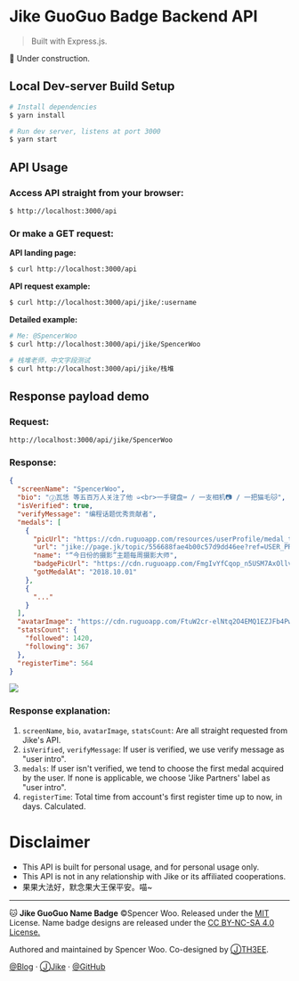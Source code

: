 # Jike GuoGuo Badge Backend API

> Built with Express.js.

🚧 Under construction. 

## Local Dev-server Build Setup

``` bash
# Install dependencies
$ yarn install

# Run dev server, listens at port 3000
$ yarn start
```

## API Usage

### Access API straight from your browser:

```
$ http://localhost:3000/api
```

### Or make a GET request:

**API landing page:**

``` bash
$ curl http://localhost:3000/api
```

**API request example:**

``` bash
$ curl http://localhost:3000/api/jike/:username
```

**Detailed example:**

``` bash
# Me: @SpencerWoo 
$ curl http://localhost:3000/api/jike/SpencerWoo

# 栈堆老师，中文字段测试
$ curl http://localhost:3000/api/jike/栈堆
```

## Response payload demo

### Request:

`http://localhost:3000/api/jike/SpencerWoo`

### Response:

```json
{
  "screenName": "SpencerWoo",
  "bio": "Ⓙ瓦恁 等五百万人关注了他 ➭<br>一手键盘⌨️ / 一支相机📷 / 一把猫毛🐱",
  "isVerified": true,
  "verifyMessage": "编程话题优秀贡献者",
  "medals": [
    {
      "picUrl": "https://cdn.ruguoapp.com/resources/userProfile/medal_topic_talent_2@3x.png",
      "url": "jike://page.jk/topic/556688fae4b00c57d9dd46ee?ref=USER_PROFILE_MEDAL",
      "name": "“今日份的摄影”主题每周摄影大师",
      "badgePicUrl": "https://cdn.ruguoapp.com/FmgIvYfCqop_n5USM7AxOllv_pVe.png?imageMogr2/auto-orient/heic-exif/1/format/jpeg/thumbnail/120x120%3E/quality/30",
      "gotMedalAt": "2018.10.01"
    },
    {
      "..."
    }
  ],
  "avatarImage": "https://cdn.ruguoapp.com/FtuW2cr-elNtq2O4EMQ1EZJFb4Pw.jpg?imageView2/0/w/300/h/300/q/100!",
  "statsCount": {
    "followed": 1420,
    "following": 367
  },
  "registerTime": 564
}
```

![](https://i.loli.net/2018/11/24/5bf95c6e3f28b.png)

### Response explanation:

1. `screenName`, `bio`, `avatarImage`, `statsCount`: Are all straight requested from Jike's API.
2. `isVerified`, `verifyMessage`: If user is verified, we use verify message as "user intro".
3. `medals`: If user isn't verified, we tend to choose the first medal acquired by the user. If none is applicable, we choose 'Jike Partners' label as "user intro".
4. `registerTime`: Total time from account's first register time up to now, in days. Calculated.

# Disclaimer

- This API is built for personal usage, and for personal usage only.
- This API is not in any relationship with Jike or its affiliated cooperations.
- 果果大法好，默念果大王保平安。喵~

---

🐱 **Jike GuoGuo Name Badge** ©Spencer Woo. Released under the [MIT](https://github.com/spencerwooo/jike-guoguo-badge/blob/master/LICENSE) License. Name badge designs are released under the [CC BY-NC-SA 4.0 License.](https://creativecommons.org/licenses/by-nc-sa/4.0/)

Authored and maintained by Spencer Woo. Co-designed by [ⒿTH3EE](https://web.okjike.com/user/E0BBAACD-3991-49E3-916C-6A67430380A7).

[@Blog](https://spencerwoo.com/) · [ⒿJike](https://web.okjike.com/user/4DDA0425-FB41-4188-89E4-952CA15E3C5E/post) · [@GitHub](https://github.com/spencerwooo)
